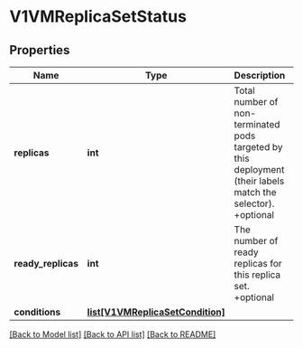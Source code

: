 # V1VMReplicaSetStatus

## Properties
Name | Type | Description | Notes
------------ | ------------- | ------------- | -------------
**replicas** | **int** | Total number of non-terminated pods targeted by this deployment (their labels match the selector). +optional | [optional]
**ready_replicas** | **int** | The number of ready replicas for this replica set. +optional | [optional]
**conditions** | [**list[V1VMReplicaSetCondition]**](V1VMReplicaSetCondition.md) |  |

[[Back to Model list]](../README.md#documentation-for-models) [[Back to API list]](../README.md#documentation-for-api-endpoints) [[Back to README]](../README.md)


